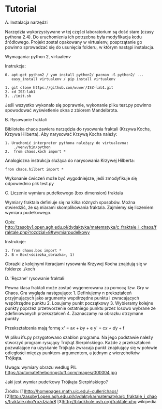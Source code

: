 # Tutorial

A. Instalacja narzędzi

Narzędzia wykorzystywane w tej części laboratorium są dość stare (czasy pythona 2.4). Do uruchomienia ich potrzebna była modyfikacja kodu źródłowego. Projekt został opakowany w virtualenv, posprzątanie go powinno sprowadzać się do usunięcia folderu, w którym nastąpi instalacja.

Wymagania: python 2, virtualenv

Instrukcja:

	0. apt-get python2 / yum install python2/ pacman -S python2/ ...
	   easy_install virtualenv / pip install virtualenv

	1. git clone https://github.com/wuwer/ISZ-lab1.git
	2. cd ISZ-lab1
	3. ./init.sh

Jeśli wszystko wykonało się poprawnie, wykonanie pliku test.py powinno spowodować wyświetlenie okna z zbiorem Mandelbrota.

B. Rysowanie fraktali

Biblioteka chaos zawiera narzędzia do rysowania fraktali (Krzywa Kocha, Krzywa Hilberta).
Aby narysować Krzywą Kocha należy:
	
	1. Uruchomić interpreter pythona należący do virtualevna:
		./venv/bin/python
	2.  from chaos.koch import * 

Analogiczna instrukcja służąca do narysowania Krzywej Hilberta:

	from chaos.hilbert import *

Wykonanie ćwiczeń może być wygodniejsze, jeśli zmodyfikuje się odpowiednio plik test.py

C. Liczenie wymiaru pudełkowego (box dimension) fraktala

Wymiary fraktala definiuje się na kilka różnych sposobów. Można stwierdzić, że są miarami skomplikowania fraktala. Zajmiemy się liczeniem wymiaru pudełkowego.

Opis:
http://zasoby1.open.agh.edu.pl/dydaktyka/matematyka/c_fraktale_i_chaos/fraktale.php?rozdzial=8#wymiarpudelkowy


Instrukcje:

	1. from chaos.box import *
	2. B = Box(<ścieżka_obrazka>, 1)

Obrazki z kolejnymi iteracjami rysowania Krzywej Kocha znajdują się w folderze ./koch

D. 'Ręczne' rysowanie fraktali

Pewna klasa fraktali może zostać wygenerowana za pomocą tzw. Gry w Chaos. Gra wygląda następująco:
	1. Definiujemy n prekształceń przyjmujących jako argumenty współrzędne punktu i zwracających współrzędne punktu
	2. Losujemy punkt początkowy
	3. Wybieramy kolejne punkty poprzez przetworzenie ostatniego punktu przez losowo wybrane ze zdefiniowanych przekształceń
	4. Zaznaczamy na obrazku otrzymane punkty

Przekształcenia mają formę
	x' = a*x + b*y + e
	y' = c*x + d*y + f

W pliku ifs.py przygotowano szablon programu. Na jego podstawie należy stworzyć program rysujący Trójkąt Sierpińskiego.
Każde z przekształceń pozwalające na uzyskanie Trójkąta zwracaja punkt znajdujący się w połowie odległości między punktem-argumentem, a jednym z wierzchołków Trójkąta.

Uwaga: wymiary obrazu według PIL
https://automatetheboringstuff.com/images/000004.jpg

Jaki jest wymiar pudełkowy Trójkąta Sierpińskiego?




Źródła:
[1]http://homepages.math.uic.edu/~culler/chaos/
[2]http://zasoby1.open.agh.edu.pl/dydaktyka/matematyka/c_fraktale_i_chaos/fraktale.php?rozdzial=8
[3]http://blackhole.ovh.org/fraktale.php
wikipedia
